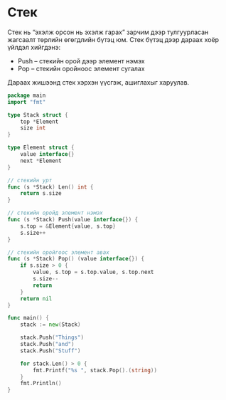 # Стек

Стек нь “эхэлж орсон нь эхэлж гарах” зарчим дээр тулгуурласан жагсаалт төрлийн өгөгдлийн бүтэц юм. Стек бүтэц дээр дараах хоёр үйлдэл хийгдэнэ:

* Push – стекийн орой дээр элемент нэмэх
* Pop – стекийн оройноос элемент сугалах

Дараах жишээнд стек хэрхэн үүсгэж, ашиглахыг харуулав.

```go
package main
import "fmt"

type Stack struct {
	top *Element
	size int
}

type Element struct {
	value interface{}
	next *Element
}

// стекийн урт
func (s *Stack) Len() int {
	return s.size
}

// стекийн оройд элемент нэмэх
func (s *Stack) Push(value interface{}) {
	s.top = &Element{value, s.top}
	s.size++
}

// стекийн оройгоос элемент авах
func (s *Stack) Pop() (value interface{}) {
	if s.size > 0 {
		value, s.top = s.top.value, s.top.next
		s.size--
		return
	}
	return nil
}

func main() {
	stack := new(Stack)

	stack.Push("Things")
	stack.Push("and")
	stack.Push("Stuff")

	for stack.Len() > 0 {
		fmt.Printf("%s ", stack.Pop().(string))
	}
	fmt.Println()
}
```
